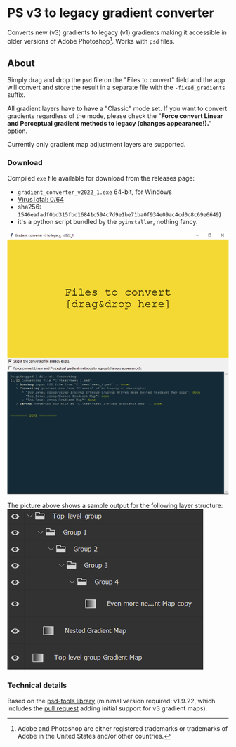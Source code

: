 # PS v3 to legacy gradient converter

Converts new (v3) gradients to legacy (v1) gradients making it accessible in older versions of Adobe Photoshop[^1]. Works with `psd` files.

## About

Simply drag and drop the `psd` file on the "Files to convert" field and the app will convert and store the result in a separate file with the `-fixed_gradients` suffix.

All gradient layers have to have a "Classic" mode set. If you want to convert gradients regardless of the mode, please check the "**Force convert Linear and Perceptual gradient methods to legacy (changes appearance!).**" option.

Currently only gradient map adjustment layers are supported.

### Download

Compiled `exe` file available for download from the releases page:

- `gradient_converter_v2022_1.exe` 64-bit, for Windows
- [VirusTotal: 0/64](https://www.virustotal.com/gui/file/1546eafadf0bd315fbd16841c594c7d9e1be71ba0f934e09ac4cd0c8c69e6649/detection)
- sha256: `1546eafadf0bd315fbd16841c594c7d9e1be71ba0f934e09ac4cd0c8c69e6649`)
- it's a python script bundled by the `pyinstaller`, nothing fancy.

![The interface](media/interface.png)

The picture above shows a sample output for the following layer structure:
![Layers in Adobe Photoshop](media/layers_in_ps.png)

[^1]: Adobe and Photoshop are either registered trademarks or trademarks of Adobe in the United States and/or other countries.

### Technical details

Based on the [psd-tools library](https://github.com/psd-tools/psd-tools) (minimal version required: v1.9.22, which includes the [pull request](https://github.com/psd-tools/psd-tools/pull/330) adding initial support for v3 gradient maps).
